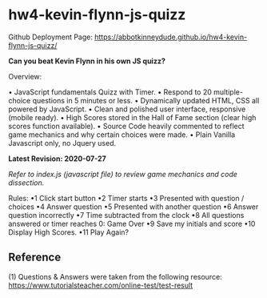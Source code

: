# hw4-kevin-flynn-js-quizz

Github Deployment Page: https://abbotkinneydude.github.io/hw4-kevin-flynn-js-quizz/

**Can you beat Kevin Flynn in his own JS quizz?**

Overview:

• JavaScript fundamentals Quizz with Timer.
• Respond to 20 multiple-choice questions in 5 minutes or less.
• Dynamically updated HTML, CSS all powered by JavaScript.
• Clean and polished user interface, responsive (mobile ready).
• High Scores stored in the Hall of Fame section (clear high scores function available).
• Source Code heavily commented to reflect game mechanics and why certain choices were made.
• Plain Vanilla Javascript only, no Jquery used.

**Latest Revision: 2020-07-27**

*Refer to index.js (javascript file) to review game mechanics and code dissection.*

Rules:
•1 Click start button
•2 Timer starts
•3 Presented with question / choices
•4 Answer question
•5 Presented with another question
•6 Answer question incorrectly
•7 Time subtracted from the clock
•8 All questions answered or timer reaches 0: Game Over
•9 Save my initials and score
•10 Display High Scores.
•11 Play Again?


## Reference

(1) Questions & Answers were taken from the following resource: https://www.tutorialsteacher.com/online-test/test-result